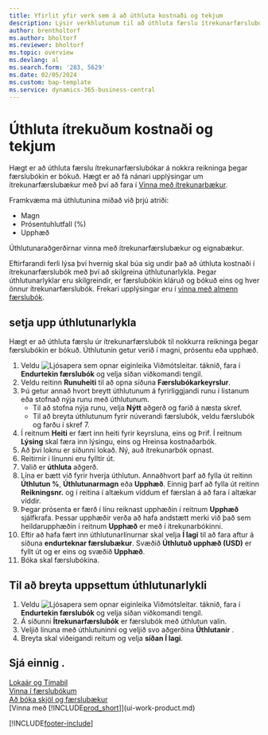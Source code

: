 ```yaml
---
title: Yfirlit yfir verk sem á að úthluta kostnaði og tekjum
description: Lýsir verkhlutunum til að úthluta færslu ítrekunarfærslubókar á nokkra mismunandi reikninga þegar færslubókin er bókuð.
author: brentholtorf
ms.author: bholtorf
ms.reviewer: bholtorf
ms.topic: overview
ms.devlang: al
ms.search.form: '283, 5629'
ms.date: 02/05/2024
ms.custom: bap-template
ms.service: dynamics-365-business-central
---
```

# Úthluta ítrekuðum kostnaði og tekjum

Hægt er að úthluta færslu ítrekunarfærslubókar á nokkra reikninga þegar færslubókin er bókuð. Hægt er að fá nánari upplýsingar um ítrekunarfærslubækur með því að fara í [Vinna með ítrekunarbækur](ui-work-general-journals.md#work-with-recurring-journals). 

Framkvæma má úthlutunina miðað við þrjú atriði:

* Magn
* Prósentuhlutfall (%)
* Upphæð

Úthlutunaraðgerðirnar vinna með ítrekunarfærslubækur og eignabækur.
<!--You can also distribute the cost or revenue of a line to an intercompany partner when you post a sales or purchase document. When you post the document, a line will be posted in your general journal, and a corresponding line will be created in the intercompany outbox.-->

Eftirfarandi ferli lýsa því hvernig skal búa sig undir það að úthluta kostnaði í ítrekunarfærslubók með því að skilgreina úthlutunarlykla. Þegar úthlutunarlyklar eru skilgreindir, er færslubókin kláruð og bókuð eins og hver önnur ítrekunarfærslubók. Frekari upplýsingar eru í [vinna með almenn færslubók](ui-work-general-journals.md).

## setja upp úthlutunarlykla

Hægt er að úthluta færslu úr ítrekunarfærslubók til nokkurra reikninga þegar færslubókin er bókuð. Úthlutunin getur verið í magni, prósentu eða upphæð.  

1. Veldu ![Ljósapera sem opnar eiginleika Viðmótsleitar.](media/ui-search/search_small.png "Segðu mér hvað þú vilt gera") táknið, fara í **Endurtekin færslubók** og velja síðan viðkomandi tengil.
2. Veldu reitinn **Runuheiti** til að opna síðuna **Færslubókarkeyrslur**.
3. Þú getur annað hvort breytt úthlutunum á fyrirliggjandi runu í listanum eða stofnað nýja runu með úthlutunum.
   * Til að stofna nýja runu, velja **Nýtt** aðgerð og farið á næsta skref.
   * Til að breyta úthlutunum fyrir núverandi færslubók, veldu færslubók og farðu í skref 7.    
4. Í reitnum **Heiti** er fært inn heiti fyrir keyrsluna, eins og Þrif. Í reitnum **Lýsing** skal færa inn lýsingu, eins og Hreinsa kostnaðarbók.
5. Að því loknu er síðunni lokað. Ný, auð ítrekunarbók opnast.
6. Reitirnir í línunni eru fylltir út.
7. Valið er **úthluta** aðgerð.
8. Lína er bætt við fyrir hverja úthlutun. Annaðhvort þarf að fylla út reitinn **Úthlutun %**, **Úthlutunarmagn** eða **Upphæð**. Einnig þarf að fylla út reitinn **Reikningsnr.** og í reitina í altækum víddum ef færslan á að fara í altækar víddir.
9. Þegar prósenta er færð í línu reiknast upphæðin í reitnum **Upphæð** sjálfkrafa. Þessar upphæðir verða að hafa andstætt merki við það sem heildarupphæðin í reitnum **Upphæð** er með í ítrekunarbókinni.
10. Eftir að hafa fært inn úthlutunarlínurnar skal velja **Í lagi** til að fara aftur á síðuna **endurteknar færslubækur**. Svæðið **Úthlutuð upphæð (USD)** er fyllt út og er eins og svæðið **Upphæð**.
11. Bóka skal færslubókina.

## Til að breyta uppsettum úthlutunarlykli

1. Veldu ![Ljósapera sem opnar eiginleika Viðmótsleitar.](media/ui-search/search_small.png "Segðu mér hvað þú vilt gera") táknið, fara í **Endurtekin færslubók** og velja síðan viðkomandi tengil.
2. Á síðunni **Ítrekunarfærslubók** er færslubók með úthlutun valin.
3. Veljið línuna með úthlutuninni og veljið svo aðgerðina **Úthlutanir** .
4. Breyta skal viðeigandi reitum og velja **síðan Í lagi**.

## Sjá einnig .

[Lokaár og Tímabil](year-close-years-periods.md)  
[Vinna í færslubókum](ui-work-general-journals.md)    
[Að bóka skjöl og færslubækur](ui-post-documents-journals.md)    
[Vinna með [!INCLUDE[prod_short](includes/prod_short.md)]](ui-work-product.md)


[!INCLUDE[footer-include](includes/footer-banner.md)]